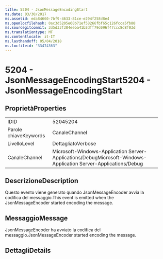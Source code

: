 ```yaml
---
title: 5204 - JsonMessageEncodingStart
ms.date: 03/30/2017
ms.assetid: eda84660-7bf9-4633-81ce-e294f258d8e4
ms.openlocfilehash: 0ac3d5205e68b71ef58266fbf65c126fcca5fb88
ms.sourcegitcommit: 3d5d33f384eeba41b2dff79d096f47ccc8d8f03d
ms.translationtype: MT
ms.contentlocale: it-IT
ms.lasthandoff: 05/04/2018
ms.locfileid: "33474363"
---
```

# <a name="5204---jsonmessageencodingstart"></a><span data-ttu-id="ae5a1-102">5204 - JsonMessageEncodingStart</span><span class="sxs-lookup"><span data-stu-id="ae5a1-102">5204 - JsonMessageEncodingStart</span></span>
## <a name="properties"></a><span data-ttu-id="ae5a1-103">Proprietà</span><span class="sxs-lookup"><span data-stu-id="ae5a1-103">Properties</span></span>  
  
|||  
|-|-|  
|<span data-ttu-id="ae5a1-104">ID</span><span class="sxs-lookup"><span data-stu-id="ae5a1-104">ID</span></span>|<span data-ttu-id="ae5a1-105">5204</span><span class="sxs-lookup"><span data-stu-id="ae5a1-105">5204</span></span>|  
|<span data-ttu-id="ae5a1-106">Parole chiave</span><span class="sxs-lookup"><span data-stu-id="ae5a1-106">Keywords</span></span>|<span data-ttu-id="ae5a1-107">Canale</span><span class="sxs-lookup"><span data-stu-id="ae5a1-107">Channel</span></span>|  
|<span data-ttu-id="ae5a1-108">Livello</span><span class="sxs-lookup"><span data-stu-id="ae5a1-108">Level</span></span>|<span data-ttu-id="ae5a1-109">Dettagliato</span><span class="sxs-lookup"><span data-stu-id="ae5a1-109">Verbose</span></span>|  
|<span data-ttu-id="ae5a1-110">Canale</span><span class="sxs-lookup"><span data-stu-id="ae5a1-110">Channel</span></span>|<span data-ttu-id="ae5a1-111">Microsoft-Windows-Application Server-Applications/Debug</span><span class="sxs-lookup"><span data-stu-id="ae5a1-111">Microsoft-Windows-Application Server-Applications/Debug</span></span>|  
  
## <a name="description"></a><span data-ttu-id="ae5a1-112">Descrizione</span><span class="sxs-lookup"><span data-stu-id="ae5a1-112">Description</span></span>  
 <span data-ttu-id="ae5a1-113">Questo evento viene generato quando JsonMessageEncoder avvia la codifica del messaggio.</span><span class="sxs-lookup"><span data-stu-id="ae5a1-113">This event is emitted when the JsonMessageEncoder started encoding the message.</span></span>  
  
## <a name="message"></a><span data-ttu-id="ae5a1-114">Messaggio</span><span class="sxs-lookup"><span data-stu-id="ae5a1-114">Message</span></span>  
 <span data-ttu-id="ae5a1-115">JsonMessageEncoder ha avviato la codifica del messaggio.</span><span class="sxs-lookup"><span data-stu-id="ae5a1-115">JsonMessageEncoder started encoding the message.</span></span>  
  
## <a name="details"></a><span data-ttu-id="ae5a1-116">Dettagli</span><span class="sxs-lookup"><span data-stu-id="ae5a1-116">Details</span></span>
